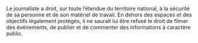 Le journaliste a droit, sur toute l’étendue du territoire national, à la sécurité de sa personne et de son matériel de travail. En dehors des espaces et des objectifs légalement protégés, il ne saurait lui être refusé le droit de filmer des événements, de publier et de commenter des informations à caractère public.